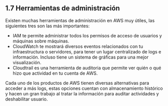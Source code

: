 ## 1.7 Herramientas de administración

Existen muchas herramientas de administración en AWS muy útiles, las
siguientes tres son las más importantes:

-   IAM te permite administrar todos los permisos de acceso de usuarios
    y máquinas sobre máquinas.
-   CloudWatch te mostrará diversos eventos relacionados con tu
    infraestructura o servidores, para tener un lugar centralizado de
    logs e información. Incluso tiene un sistema de gráficas para una
    mejor visualización.
-   Cloudtrail es una herramienta de auditoria que permite ver quién o
    qué hizo que actividad en tu cuenta de AWS.

Cada uno de los productos de AWS tienen diversas alternativas para
acceder a más logs, estas opciones cuentan con almacenamiento histórico
y hacen un gran trabajo al tratar la información para auditar
actividades y deshabilitar usuario.

